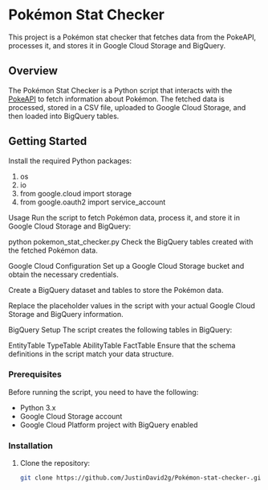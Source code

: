 # Pokémon Stat Checker

This project is a Pokémon stat checker that fetches data from the PokeAPI, processes it, and stores it in Google Cloud Storage and BigQuery.

## Overview

The Pokémon Stat Checker is a Python script that interacts with the [PokeAPI](https://pokeapi.co/) to fetch information about Pokémon. The fetched data is processed, stored in a CSV file, uploaded to Google Cloud Storage, and then loaded into BigQuery tables.

## Getting Started
Install the required Python packages:

1. os
2. io
3. from google.cloud import storage
4. from google.oauth2 import service_account

Usage
Run the script to fetch Pokémon data, process it, and store it in Google Cloud Storage and BigQuery:

python pokemon_stat_checker.py
Check the BigQuery tables created with the fetched Pokémon data.

Google Cloud Configuration
Set up a Google Cloud Storage bucket and obtain the necessary credentials.

Create a BigQuery dataset and tables to store the Pokémon data.

Replace the placeholder values in the script with your actual Google Cloud Storage and BigQuery information.

BigQuery Setup
The script creates the following tables in BigQuery:

EntityTable
TypeTable
AbilityTable
FactTable
Ensure that the schema definitions in the script match your data structure.

### Prerequisites

Before running the script, you need to have the following:

- Python 3.x
- Google Cloud Storage account
- Google Cloud Platform project with BigQuery enabled

### Installation

1. Clone the repository:

   ```bash
   git clone https://github.com/JustinDavid2g/Pokémon-stat-checker-.git

   
